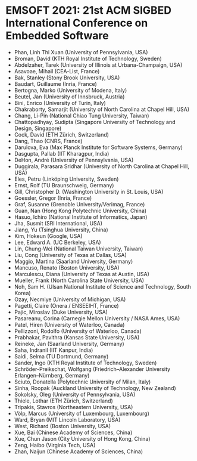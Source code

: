 # EMSOFT 2021: 21st ACM SIGBED International Conference on Embedded Software
* Phan, Linh Thi Xuan (University of Pennsylvania, USA)
* Broman, David (KTH Royal Institute of Technology, Sweden)
* Abdelzaher, Tarek (University of Illinois at Urbana-Champaign, USA)
* Asavoae, Mihail (CEA-List, France)
* Bak, Stanley (Stony Brook University, USA)
* Baudart, Guillaume (Inria, France)
* Bertogna, Marko (University of Modena, Italy)
* Beutel, Jan (University of Innsbruck, Austria)
* Bini, Enrico (University of Turin, Italy)
* Chakraborty, Samarjit (University of North Carolina at Chapel Hill, USA)
* Chang, Li-Pin (National Chiao Tung University, Taiwan)
* Chattopadhyay, Sudipta (Singapore University of Technology and Design, Singapore)
* Cock, David (ETH Zürich, Switzerland)
* Dang, Thao (CNRS, France)
* Darulova, Eva (Max Planck Institute for Software Systems, Germany)
* Dasgupta, Pallab (IIT Kharagpur, India)
* DeHon, André (University of Pennsylvania, USA)
* Duggirala, Parasara Sridhar (University of North Carolina at Chapel Hill, USA)
* Eles, Petru (Linköping University, Sweden)
* Ernst, Rolf (TU Braunschweig, Germany)
* Gill, Christopher D. (Washington University in St. Louis, USA)
* Goessler, Gregor (Inria, France)
* Graf, Susanne (Grenoble University/Verimag, France)
* Guan, Nan (Hong Kong Polytechnic University, China)
* Hasuo, Ichiro (National Institute of Informatics, Japan)
* Jha, Susmit (SRI International, USA)
* Jiang, Yu (Tsinghua University, China)
* Kim, Hokeun (Google, USA)
* Lee, Edward A. (UC Berkeley, USA)
* Lin, Chung-Wei (National Taiwan University, Taiwan)
* Liu, Cong (University of Texas at Dallas, USA)
* Maggio, Martina (Saarland University, Germany)
* Mancuso, Renato (Boston University, USA)
* Marculescu, Diana (University of Texas at Austin, USA)
* Mueller, Frank (North Carolina State University, USA)
* Noh, Sam H. (Ulsan National Institute of Science and Technology, South Korea)
* Ozay, Necmiye (University of Michigan, USA)
* Pagetti, Claire (Onera / ENSEEIHT, France)
* Pajic, Miroslav (Duke University, USA)
* Pasareanu, Corina (Carnegie Mellon University / NASA Ames, USA)
* Patel, Hiren (University of Waterloo, Canada)
* Pellizzoni, Rodolfo (University of Waterloo, Canada)
* Prabhakar, Pavithra (Kansas State University, USA)
* Reineke, Jan (Saarland University, Germany)
* Saha, Indranil (IIT Kanpur, India)
* Saidi, Selma (TU Dortmund, Germany)
* Sander, Ingo (KTH Royal Institute of Technology, Sweden)
* Schröder-Preikschat, Wolfgang (Friedrich–Alexander University Erlangen–Nürnberg, Germany)
* Sciuto, Donatella (Polytechnic University of Milan, Italy)
* Sinha, Roopak (Auckland University of Technology, New Zealand)
* Sokolsky, Oleg (University of Pennsylvania, USA)
* Thiele, Lothar (ETH Zürich, Switzerland)
* Tripakis, Stavros (Northeastern University, USA)
* Völp, Marcus (University of Luxembourg, Luxembourg)
* Ward, Bryan (MIT Lincoln Laboratory, USA)
* West, Richard (Boston University, USA)
* Xue, Bai (Chinese Academy of Sciences, China)
* Xue, Chun Jason (City University of Hong Kong, China)
* Zeng, Haibo (Virginia Tech, USA)
* Zhan, Naijun (Chinese Academy of Sciences, China)
